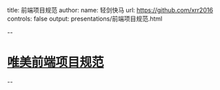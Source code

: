 title: 前端项目规范
author:
  name: 轻剑快马
  url: https://github.com/xrr2016
controls: false
output: presentations/前端项目规范.html

--

# [唯美前端项目规范](https://vmei.gitbook.io/front-end-guidelines/)

--
